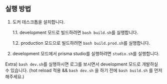 ## 실행 방법
1. 도커 데스크톱을 설치합니다.

    1.1. development 모드로 빌드하려면 `bash build.sh`를 실행합니다.

    1.2. production 모드으로 빌드하려면 `bash build.prod.sh`를 실행합니다.

2. development 모드에서 prisma studio를 실행하려면 `studio.sh`를 실행합니다.


Extra) `bash dev.sh`를 실행하시면 로그를 보시면서 development 모드로 개발하실 수 있습니다. (hot reload 적용 && `bash dev.sh` 을 하기 전에 `bash build.sh` 를 먼저 해주세요.)
